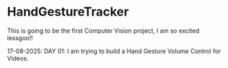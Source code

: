 # HandGestureTracker
This is going to be the first Computer Vision project, I am so excited lessgoo!!


17-08-2025: DAY 01: I am trying to build a Hand Gesture Volume Control for Videos.
